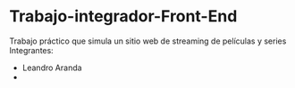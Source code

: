 # Trabajo-integrador-Front-End
Trabajo práctico que simula un sitio web de streaming de películas y series
Integrantes:
- Leandro Aranda
- 

